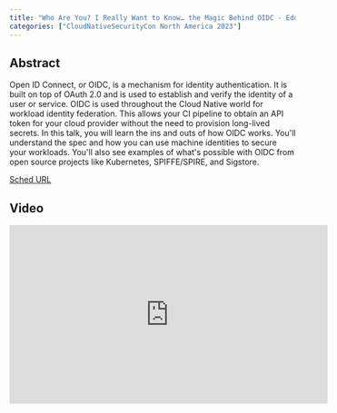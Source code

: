 ```yaml
---
title: "Who Are You? I Really Want to Know… the Magic Behind OIDC - Eddie Zaneski, Chainguard"
categories: ["CloudNativeSecurityCon North America 2023"]
---
```


## Abstract

Open ID Connect, or OIDC, is a mechanism for identity authentication. It is built on top of OAuth 2.0 and is used to establish and verify the identity of a user or service. OIDC is used throughout the Cloud Native world for workload identity federation. This allows your CI pipeline to obtain an API token for your cloud provider without the need to provision long-lived secrets. In this talk, you will learn the ins and outs of how OIDC works. You'll understand the spec and how you can use machine identities to secure your workloads. You'll also see examples of what's possible with OIDC from open source projects like Kubernetes, SPIFFE/SPIRE, and Sigstore.

[Sched URL](https://cloudnativesecurityconna23.sched.com/event/5daab4b4774dc416abd082b7c44da212)

## Video

<iframe width='560' height='315' src='https://www.youtube.com/embed/nW3xK6sh1Ck' frameborder='0' allow='accelerometer; autoplay; encrypted-media; gyroscope; picture-in-picture' allowfullscreen></iframe>
